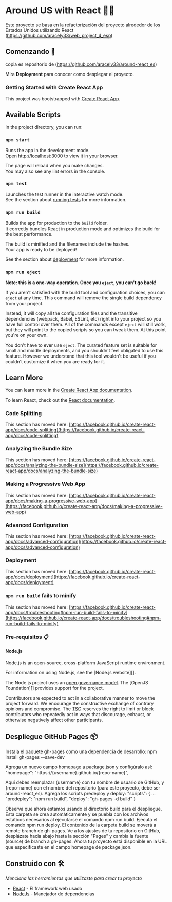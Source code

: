 # Around US with React 👩‍💻

Este proyecto se basa en la refactorización del proyecto alrededor de los Estados Unidos utilizando React (https://github.com/aracely33/web_project_4_esp)

## Comenzando 🚀
copia es repositorio de (https://github.com/aracely33/around-react_es)


Mira **Deployment** para conocer como desplegar el proyecto.


### Getting Started with Create React App

This project was bootstrapped with [Create React App](https://github.com/facebook/create-react-app).

## Available Scripts

In the project directory, you can run:

### `npm start`

Runs the app in the development mode.\
Open [http://localhost:3000](http://localhost:3000) to view it in your browser.

The page will reload when you make changes.\
You may also see any lint errors in the console.

### `npm test`

Launches the test runner in the interactive watch mode.\
See the section about [running tests](https://facebook.github.io/create-react-app/docs/running-tests) for more information.

### `npm run build`

Builds the app for production to the `build` folder.\
It correctly bundles React in production mode and optimizes the build for the best performance.

The build is minified and the filenames include the hashes.\
Your app is ready to be deployed!

See the section about [deployment](https://facebook.github.io/create-react-app/docs/deployment) for more information.

### `npm run eject`

**Note: this is a one-way operation. Once you `eject`, you can't go back!**

If you aren't satisfied with the build tool and configuration choices, you can `eject` at any time. This command will remove the single build dependency from your project.

Instead, it will copy all the configuration files and the transitive dependencies (webpack, Babel, ESLint, etc) right into your project so you have full control over them. All of the commands except `eject` will still work, but they will point to the copied scripts so you can tweak them. At this point you're on your own.

You don't have to ever use `eject`. The curated feature set is suitable for small and middle deployments, and you shouldn't feel obligated to use this feature. However we understand that this tool wouldn't be useful if you couldn't customize it when you are ready for it.

## Learn More

You can learn more in the [Create React App documentation](https://facebook.github.io/create-react-app/docs/getting-started).

To learn React, check out the [React documentation](https://reactjs.org/).

### Code Splitting

This section has moved here: [https://facebook.github.io/create-react-app/docs/code-splitting](https://facebook.github.io/create-react-app/docs/code-splitting)

### Analyzing the Bundle Size

This section has moved here: [https://facebook.github.io/create-react-app/docs/analyzing-the-bundle-size](https://facebook.github.io/create-react-app/docs/analyzing-the-bundle-size)

### Making a Progressive Web App

This section has moved here: [https://facebook.github.io/create-react-app/docs/making-a-progressive-web-app](https://facebook.github.io/create-react-app/docs/making-a-progressive-web-app)

### Advanced Configuration

This section has moved here: [https://facebook.github.io/create-react-app/docs/advanced-configuration](https://facebook.github.io/create-react-app/docs/advanced-configuration)

### Deployment

This section has moved here: [https://facebook.github.io/create-react-app/docs/deployment](https://facebook.github.io/create-react-app/docs/deployment)

### `npm run build` fails to minify

This section has moved here: [https://facebook.github.io/create-react-app/docs/troubleshooting#npm-run-build-fails-to-minify](https://facebook.github.io/create-react-app/docs/troubleshooting#npm-run-build-fails-to-minify)



### Pre-requisitos 📋

#### Node.js

Node.js is an open-source, cross-platform JavaScript runtime environment.

For information on using Node.js, see the [Node.js website][].

The Node.js project uses an [open governance model](./GOVERNANCE.md). The
[OpenJS Foundation][] provides support for the project.

Contributors are expected to act in a collaborative manner to move
the project forward. We encourage the constructive exchange of contrary
opinions and compromise. The [TSC](./GOVERNANCE.md#technical-steering-committee)
reserves the right to limit or block contributors who repeatedly act in ways
that discourage, exhaust, or otherwise negatively affect other participants.


## Despliegue GitHub Pages 📦
Instala el paquete gh-pages como una dependencia de desarrollo:
 npm install gh-pages --save-dev
  
Agrega un nuevo campo homepage a package.json y configúralo así:
 "homepage": "https://{username}.github.io/{repo-name}",
  
Aquí debes reemplazar {username} con tu nombre de usuario de GitHub, y {repo-name} con el nombre del repositorio (para este proyecto, debe ser around-react_es).
Agrega los scripts predeploy y deploy:
 "scripts": {
   ...
   "predeploy": "npm run build",
   "deploy": "gh-pages -d build"
  }
  
Observa que ahora estamos usando el directorio build para el despliegue. Esta carpeta se crea automáticamente y se puebla con los archivos estáticos necesarios al ejecutarse el comando npm run build.
Ejecuta el comando npm run deploy. El contenido de la carpeta build se moverá a remote branch de gh-pages.
Ve a los ajustes de tu repositorio en GitHub, desplázate hacia abajo hasta la sección "Pages" y cambia la fuente (source) de branch a gh-pages.
Ahora tu proyecto está disponible en la URL que especificaste en el campo homepage de package.json.

## Construido con 🛠️

_Menciona las herramientas que utilizaste para crear tu proyecto_

- [React](https://reactjs.org/) - El framework web usado
- [NodeJs](https://nodejs.org/es/) - Manejador de dependencias







